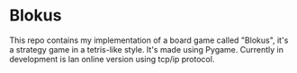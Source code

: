 ﻿# Blokus

This repo contains my implementation of a board game called "Blokus", it's a strategy game in a tetris-like style. It's made using Pygame. Currently in development is lan online version using tcp/ip protocol.
